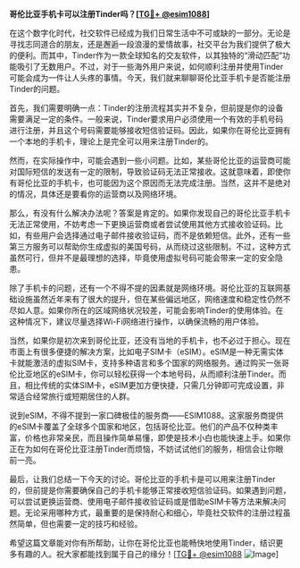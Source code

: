 **哥伦比亚手机卡可以注册Tinder吗？[[TG💪+ @esim1088](https://t.me/s/esim1088)]**

在这个数字化时代，社交软件已经成为我们日常生活中不可或缺的一部分。无论是寻找志同道合的朋友，还是邂逅一段浪漫的爱情故事，社交平台为我们提供了极大的便利。而其中，Tinder作为一款全球知名的交友软件，以其独特的“滑动匹配”功能吸引了无数用户。不过，对于一些海外用户来说，如何顺利注册并使用Tinder可能会成为一件让人头疼的事情。今天，我们就来聊聊哥伦比亚手机卡是否能注册Tinder的问题。

首先，我们需要明确一点：Tinder的注册流程其实并不复杂，但前提是你的设备需要满足一定的条件。一般来说，Tinder要求用户必须使用一个有效的手机号码进行注册，并且这个号码需要能够接收短信验证码。因此，如果你在哥伦比亚拥有一个本地的手机卡，理论上是完全可以用来注册Tinder的。

然而，在实际操作中，可能会遇到一些小问题。比如，某些哥伦比亚的运营商可能对国际短信的发送有一定的限制，导致验证码无法正常接收。这就意味着，即使你有哥伦比亚的手机卡，也可能因为这个原因而无法完成注册。当然，这并不是绝对的情况，具体还是要看你的运营商以及网络环境。

那么，有没有什么解决办法呢？答案是肯定的。如果你发现自己的哥伦比亚手机卡无法正常使用，不妨考虑一下更换运营商或者尝试使用其他方式接收验证码。比如，有些用户会选择通过电子邮件接收验证码，而不是依赖短信。此外，还有一些第三方服务可以帮助你生成虚拟的美国号码，从而绕过这些限制。不过，这种方式虽然可行，但并不是最理想的选择，毕竟使用虚拟号码可能会带来一定的安全隐患。

除了手机卡的问题，还有一个不得不提的因素就是网络环境。哥伦比亚的互联网基础设施虽然近年来有了很大的提升，但在某些偏远地区，网络速度和稳定性仍然不尽如人意。如果你所在的区域网络状况较差，可能会影响Tinder的使用体验。在这种情况下，建议尽量选择Wi-Fi网络进行操作，以确保流畅的用户体验。

当然，如果你是初次来到哥伦比亚，还没有当地的手机卡，也不必过于担心。现在市面上有很多便捷的解决方案，比如电子SIM卡（eSIM）。eSIM是一种无需实体卡就能激活的虚拟SIM卡，支持多种语言和多个国家的网络服务。通过购买一张哥伦比亚地区的eSIM卡，你可以轻松获得一个本地号码，从而顺利注册Tinder。而且，相比传统的实体SIM卡，eSIM更加方便快捷，只需几分钟即可完成设置，非常适合经常旅行或短期居住的人群。

说到eSIM，不得不提到一家口碑极佳的服务商——ESIM1088。这家服务商提供的eSIM卡覆盖了全球多个国家和地区，包括哥伦比亚。他们的产品不仅种类丰富，价格也非常亲民，而且操作简单易懂，即使是技术小白也能快速上手。如果你正在为如何在哥伦比亚注册Tinder而烦恼，不妨试试他们的服务，相信会让你眼前一亮。

最后，让我们总结一下今天的讨论。哥伦比亚的手机卡是可以用来注册Tinder的，但前提是你需要确保自己的手机卡能够正常接收短信验证码。如果遇到问题，可以尝试更换运营商、使用电子邮件接收验证码或是借助eSIM卡等方法来解决问题。无论采用哪种方式，最重要的是保持耐心和细心，毕竟社交软件的注册过程虽然简单，但也需要一定的技巧和经验。

希望这篇文章能对你有所帮助，让你在哥伦比亚也能畅快地使用Tinder，结识更多有趣的人。祝大家都能找到属于自己的缘分！[[TG💪+ @esim1088](https://t.me/s/esim1088) ![Image](https://i.postimg.cc/4NQfJmqS/Snipaste-2025-05-13-00-14-12.png)]